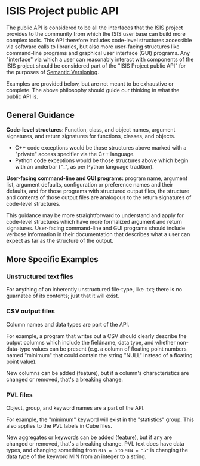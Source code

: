 # ISIS Project public API

The public API is considered to be all the interfaces that the ISIS
project provides to the community from which the ISIS user base can
build more complex tools. This API therefore includes code-level
structures accessible via software calls to libraries, but also
more user-facing structures like command-line programs and graphical
user interface (GUI) programs. Any "interface" via which a user can
reasonably interact with components of the ISIS project should be
considered part of the "ISIS Project public API" for the purposes
of [Semantic Versioning](https://semver.org).

Examples are provided below, but are not meant to be exhaustive or
complete. The above philosophy should guide our thinking in what
the public API is.


## General Guidance

**Code-level structures**: Function, class, and object names,
argument signatures, and return signatures for functions, classes,
and objects.

- C++ code exceptions would be those structures above marked with
  a "private" access specifier via the C++ language.
- Python code exceptions would be those structures above which begin 
  with an underbar ("_", as per Python language tradition).

**User-facing command-line and GUI programs**: program name, argument
list, argument defaults, configuration or preference names and their
defaults, and for those programs with structured output files, the
structure and contents of those output files are analogous to the
return signatures of code-level structures.


This guidance may be more straightforward to understand and apply
for code-level structures which have more formalized argument and
return signatures.  User-facing command-line and GUI programs should
include verbose information in their documentation that describes what
a user can expect as far as the structure of the output.


## More Specific Examples

### Unstructured text files

For anything of an inherently unstructured file-type, like .txt;
there is no guarnatee of its contents; just that it will exist.


### CSV output files

Column names and data types are part of the API.

For example, a program that writes out a CSV should clearly describe
the output columns which include the fieldname, data type, and
whether non-data-type values can be present (e.g. a column of
floating point numbers named "minimum" that could contain the string
"NULL" instead of a floating point value).

New columns can be added (feature), but if a column's characteristics are 
changed or removed, that's a breaking change.


### PVL files

Object, group, and keyword names are a part of the API.

For example, the "minimum" keyword will exist in the "statistics"
group. This also applies to the PVL labels in Cube files.

New aggregates or keywords can be added (feature), but if any are changed
or removed, that's a breaking change.  PVL text does have data types, and
changing something from `MIN = 5` to `MIN = "5"` is changing the data type
of the keyword MIN from an integer to a string.
